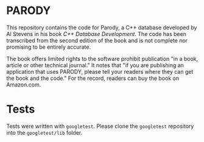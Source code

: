# PARODY

This repository contains the code for Parody, a C++ database developed by Al Stevens in his book *C++ Database Development*. The code has been transcribed from the second edition of the book and is not complete nor promising to be entirely accurate. 

The book offers limited rights to the software prohibit publication "in a book, article or other technical journal." It notes that "if you are publishing an application that uses PARODY, please tell your readers where they can get the book and the code." For the record, readers can buy the book on Amazon.com. 

# Tests

Tests were written with `googletest`. Please clone the `googletest` repository into the `googletest/lib` folder. 